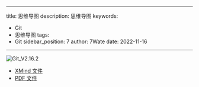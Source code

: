 <!--
 * @Author: 7Wate zhouzhongping@7wate.com
 * @Date: 2022-11-16 17:56:43
 * @LastEditors: 7Wate zhouzhongping@7wate.com
 * @LastEditTime: 2022-11-17 08:38:01
 * @Description: 
 * 
 * Copyright (c) 2022 by 7Wate zhouzhongping@7wate.com, All Rights Reserved. 
-->
---
title: 思维导图
description: 思维导图
keywords:
- Git 
- 思维导图
tags:
- Git
sidebar_position: 7
author: 7Wate
date: 2022-11-16
---


![Git_V2.16.2](https://static.7wate.com/img/2022/11/16/cb8f63c9b3042.png)

- [XMind 文件](https://static.7wate.com/img/2022/11/16/30b8d694bde9b.xmind)
- [PDF 文件](https://static.7wate.com/img/2022/11/16/081d4a93481e3.pdf)
